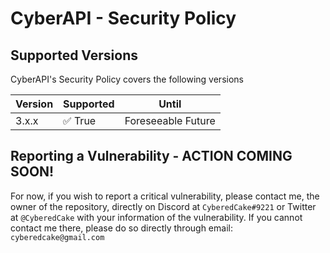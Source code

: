 # CyberAPI - Security Policy

## Supported Versions

CyberAPI's Security Policy covers the following versions

| Version | Supported               | Until             |
| ------- | ----------------------- | ------------------|
| 3.x.x   | :white_check_mark: True | Foreseeable Future|

## Reporting a Vulnerability - ACTION COMING SOON!
For now, if you wish to report a critical vulnerability, please contact me, the owner of the repository, directly on Discord at `CyberedCake#9221` or Twitter at `@CyberedCake` with your information of the vulnerability. If you cannot contact me there, please do so directly through email: `cyberedcake@gmail.com`
